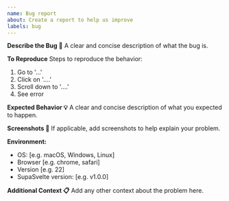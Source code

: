 ```yaml
---
name: Bug report
about: Create a report to help us improve
labels: bug
---
```


**Describe the Bug 🐛**
A clear and concise description of what the bug is.

**To Reproduce**
Steps to reproduce the behavior:
1. Go to '...'
2. Click on '....'
3. Scroll down to '....'
4. See error

**Expected Behavior 💡**
A clear and concise description of what you expected to happen.

**Screenshots 📸**
If applicable, add screenshots to help explain your problem.

**Environment:**
- OS: [e.g. macOS, Windows, Linux]
- Browser [e.g. chrome, safari]
- Version [e.g. 22]
- SupaSvelte version: [e.g. v1.0.0]

**Additional Context 📋**
Add any other context about the problem here.